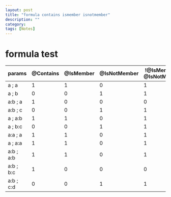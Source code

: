 ```yaml
---
layout: post
title: "formula contains ismember isnotmember"
description: ""
category: 
tags: [Notes]
---
```


# formula test

|params     |@Contains|@IsMember|@IsNotMember|!@IsMember = @IsNotMember| 
|-----------|---------|---------|------------|-------------------------|
|a ; a      |1        |1        |0           |1                        |
|a ; b      |0        |0        |1           |1                        |
|a:b ; a    |1        |0        |0           |0                        |
|a:b ; c    |0        |0        |1           |1                        |
|a ; a:b    |1        |1        |0           |1                        |
|a ; b:c    |0        |0        |1           |1                        |
|a:a ; a    |1        |1        |0           |1                        |
|a ; a:a    |1        |1        |0           |1                        |
|a:b ; a:b  |1        |1        |0           |1                        |
|a:b ; b:c  |1        |0        |0           |0                        |
|a:b ; c:d  |0        |0        |1           |1                        |

